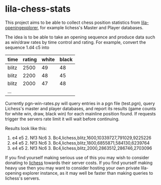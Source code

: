 # lila-chess-stats

This project aims to be able to collect chess position statistics from [lila-openingexplorer](https://github.com/lichess-org/lila-openingexplorer), for example lichess's Master and Player databases.

The idea is to be able to take an opening sequence and produce data such as win/draw rates by time control and rating. For example, convert the sequence 1.d4 c5 into


| time  | rating | white | black |
| ----- | ------ | ----- | ----- |
| blitz | 2500   | 49    | 48    |
| blitz | 2200   | 48    | 45    |
| blitz | 2000   | 47    | 48    |
| ...   |        |       |       |

Currently pgn-win-rates.py will query entries in a pgn file (test.pgn), query Lichess's master and player databases, and report its results (game counts for white win, draw, black win) for each mainline position found. If requests trigger the servers rate limit it will wait before continuing.

Results look like this:
1. e4 e5 2. Nf3 Nc6 3. Bc4,lichess,blitz,1600,10339727,791029,9225226
1. e4 e5 2. Nf3 Nc6 3. Bc4,lichess,blitz,1800,6855871,584130,6239764
1. e4 e5 2. Nf3 Nc6 3. Bc4,lichess,blitz,2000,2863512,286746,2703096

If you find yourself making serious use of this you may wish to consider donating to [lichess](https://lichess.org/) towards their server costs. If you find yourself making heavy use then you may want to consider hosting your own private lila-opening explorer instance, as it may well be faster than making queries to lichess's servers.